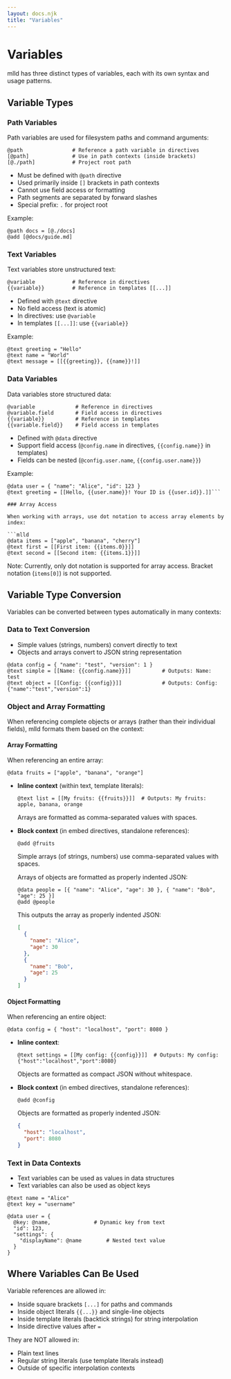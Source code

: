 ```yaml
---
layout: docs.njk
title: "Variables"
---
```


# Variables

mlld has three distinct types of variables, each with its own syntax and usage patterns.

## Variable Types

### Path Variables

Path variables are used for filesystem paths and command arguments:

```mlld
@path                # Reference a path variable in directives
[@path]              # Use in path contexts (inside brackets)
[@./path]            # Project root path
```

- Must be defined with `@path` directive
- Used primarily inside `[]` brackets in path contexts
- Cannot use field access or formatting
- Path segments are separated by forward slashes
- Special prefix: `.` for project root

Example:
```mlld
@path docs = [@./docs]
@add [@docs/guide.md]
```

### Text Variables

Text variables store unstructured text:

```mlld
@variable            # Reference in directives
{{variable}}         # Reference in templates [[...]]
```

- Defined with `@text` directive
- No field access (text is atomic)
- In directives: use `@variable`
- In templates `[[...]]`: use `{{variable}}`

Example:
```mlld
@text greeting = "Hello"
@text name = "World"
@text message = [[{{greeting}}, {{name}}!]]
```

### Data Variables

Data variables store structured data:

```mlld
@variable             # Reference in directives
@variable.field       # Field access in directives
{{variable}}          # Reference in templates
{{variable.field}}    # Field access in templates
```

- Defined with `@data` directive
- Support field access (`@config.name` in directives, `{{config.name}}` in templates)
- Fields can be nested (`@config.user.name`, `{{config.user.name}}`)

Example:
```mlld
@data user = { "name": "Alice", "id": 123 }
@text greeting = [[Hello, {{user.name}}! Your ID is {{user.id}}.]]```

### Array Access

When working with arrays, use dot notation to access array elements by index:

```mlld
@data items = ["apple", "banana", "cherry"]
@text first = [[First item: {{items.0}}]]
@text second = [[Second item: {{items.1}}]]
```

Note: Currently, only dot notation is supported for array access. Bracket notation (`items[0]`) is not supported.

## Variable Type Conversion

Variables can be converted between types automatically in many contexts:

### Data to Text Conversion

- Simple values (strings, numbers) convert directly to text
- Objects and arrays convert to JSON string representation

```mlld
@data config = { "name": "test", "version": 1 }
@text simple = [[Name: {{config.name}}]]          # Outputs: Name: test
@text object = [[Config: {{config}}]]             # Outputs: Config: {"name":"test","version":1}
```

### Object and Array Formatting

When referencing complete objects or arrays (rather than their individual fields), mlld formats them based on the context:

#### Array Formatting

When referencing an entire array:

```mlld
@data fruits = ["apple", "banana", "orange"]
```

- **Inline context** (within text, template literals):
  ```mlld
  @text list = [[My fruits: {{fruits}}]]  # Outputs: My fruits: apple, banana, orange
  ```
  Arrays are formatted as comma-separated values with spaces.

- **Block context** (in embed directives, standalone references):
  ```mlld
  @add @fruits
  ```
  Simple arrays (of strings, numbers) use comma-separated values with spaces.
  
  Arrays of objects are formatted as properly indented JSON:
  ```mlld
  @data people = [{ "name": "Alice", "age": 30 }, { "name": "Bob", "age": 25 }]
  @add @people
  ```
  This outputs the array as properly indented JSON:
  ```json
  [
    {
      "name": "Alice",
      "age": 30
    },
    {
      "name": "Bob",
      "age": 25
    }
  ]
  ```

#### Object Formatting

When referencing an entire object:

```mlld
@data config = { "host": "localhost", "port": 8080 }
```

- **Inline context**:
  ```mlld
  @text settings = [[My config: {{config}}]]  # Outputs: My config: {"host":"localhost","port":8080}
  ```
  Objects are formatted as compact JSON without whitespace.

- **Block context** (in embed directives, standalone references):
  ```mlld
  @add @config
  ```
  Objects are formatted as properly indented JSON:
  ```json
  {
    "host": "localhost",
    "port": 8080
  }
  ```

### Text in Data Contexts

- Text variables can be used as values in data structures
- Text variables can also be used as object keys

```mlld
@text name = "Alice"
@text key = "username"

@data user = {
  @key: @name,              # Dynamic key from text
  "id": 123,
  "settings": {
    "displayName": @name        # Nested text value
  }
}
```

## Where Variables Can Be Used

Variable references are allowed in:
- Inside square brackets `[...]` for paths and commands
- Inside object literals `{{...}}` and single-line objects
- Inside template literals (backtick strings) for string interpolation
- Inside directive values after `=`

They are NOT allowed in:
- Plain text lines
- Regular string literals (use template literals instead)
- Outside of specific interpolation contexts

